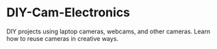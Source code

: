 # DIY-Cam-Electronics
DIY projects using laptop cameras, webcams, and other cameras. Learn how to reuse cameras in creative ways. 
